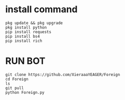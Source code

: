 # install command
```
pkg update && pkg upgrade
pkg install python
pip install requests
pip install bs4
pip install rich

```
# RUN BOT
```
git clone https://github.com/XieraaaYEAGER/Foreign
cd Foreign
ls
git pull
python Foreign.py
